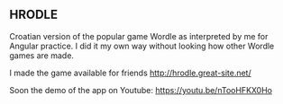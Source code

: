 ## HRODLE
Croatian version of the popular game Wordle as interpreted by me for Angular practice.
I did it my own way without looking how other Wordle games are made.

I made the game available for friends http://hrodle.great-site.net/

Soon the demo of the app on Youtube:
https://youtu.be/nTooHFKX0Ho
